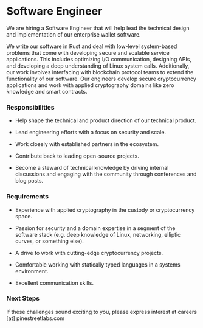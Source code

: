 # Software Engineer

We are hiring a Software Engineer that will help lead the technical design and implementation of our enterprise wallet software.

We write our software in Rust and deal with low-level system-based problems that come with developing secure and scalable service applications. This includes optimizing I/O communication, designing APIs, and developing a deep understanding of Linux system calls. Additionally, our work involves interfacing with blockchain protocol teams to extend the functionality of our software. Our engineers develop secure cryptocurrency applications and work with applied cryptography domains like zero knowledge and smart contracts.

### Responsibilities

 - Help shape the technical and product direction of our technical product.

 - Lead engineering efforts with a focus on security and scale.

 - Work closely with established partners in the ecosystem.

 - Contribute back to leading open-source projects.

 - Become a steward of technical knowledge by driving internal discussions and engaging with the community through conferences and blog posts.

### Requirements

 - Experience with applied cryptography in the custody or cryptocurrency space.

 - Passion for security and a domain expertise in a segment of the software stack (e.g. deep knowledge of Linux, networking, elliptic curves, or something else).

 - A drive to work with cutting-edge cryptocurrency projects.

 - Comfortable working with statically typed languages in a systems environment.

 - Excellent communication skills.

### Next Steps

If these challenges sound exciting to you, please express interest at careers [at] pinestreetlabs.com 